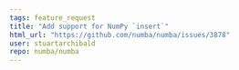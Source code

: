 ```yaml
---
tags: feature_request
title: "Add support for NumPy `insert`"
html_url: "https://github.com/numba/numba/issues/3878"
user: stuartarchibald
repo: numba/numba
---
```


